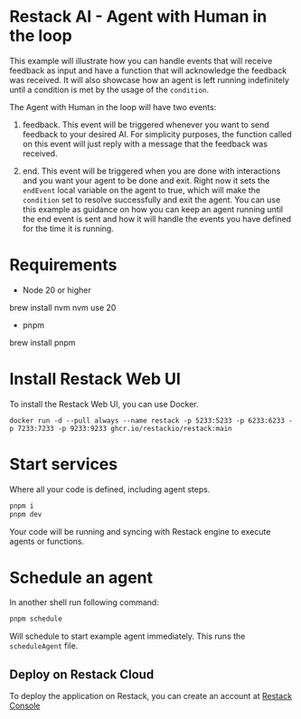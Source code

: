 # Restack AI - Agent with Human in the loop

This example will illustrate how you can handle events that will receive feedback as input and have a function that will acknowledge the feedback was received.
It will also showcase how an agent is left running indefinitely until a condition is met by the usage of the `condition`.

The Agent with Human in the loop will have two events:

1. feedback. This event will be triggered whenever you want to send feedback to your desired AI. For simplicity purposes, the function called on this event will just reply with a message that the feedback was received.

2. end. This event will be triggered when you are done with interactions and you want your agent to be done and exit. Right now it sets the `endEvent` local variable on the agent to true, which will make the `condition` set to resolve successfully and exit the agent. You can use this example as guidance on how you can keep an agent running until the end event is sent and how it will handle the events you have defined for the time it is running.

# Requirements

- Node 20 or higher

brew install nvm
nvm use 20

- pnpm

brew install pnpm

# Install Restack Web UI

To install the Restack Web UI, you can use Docker.

```
docker run -d --pull always --name restack -p 5233:5233 -p 6233:6233 -p 7233:7233 -p 9233:9233 ghcr.io/restackio/restack:main
```

# Start services

Where all your code is defined, including agent steps.

```bash
pnpm i
pnpm dev
```

Your code will be running and syncing with Restack engine to execute agents or functions.

# Schedule an agent

In another shell run following command:

```bash
pnpm schedule
```

Will schedule to start example agent immediately. This runs the `scheduleAgent` file.

## Deploy on Restack Cloud

To deploy the application on Restack, you can create an account at [Restack Console](https://console.restack.io)

